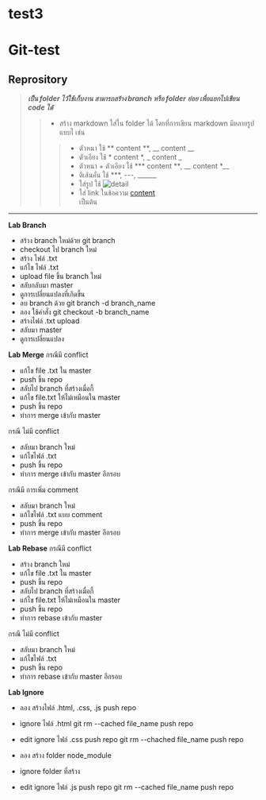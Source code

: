 # test3
# Git-test
## Reprository
>**_เป็น folder ไว้ใช้เก็บงาน สามารถสร้าง branch หรือ folder ย่อย เพื่อแยกไปเขียน code ได้_**
>> - สร้าง markdown ใส่ใน folder ได้ โดยที่การเขียน markdown มีหลายรูปแบบไ เช่น
>>>   * ตัวหนา ใช้  ** content **, __ content __
>>>   * ตัวเอียง ใช้ * content *, _ content _
>>>   * ตัวหนา + ตัวเอียง ใช้ *** content ***, __* content *__
>>>   * ตีเส้นคั่น ใช้ ***, ---, ______
>>>   * ใส่รูป ใช้  ![detail](url)
>>>   * ใส่ link ในข้อความ [content](url)  
เป็นต้น
***


**Lab Branch**
- สร้าง branch  ใหม่ด้วย git branch
- checkout ไป branch ใหม่
- สร้าง ไฟล์ .txt
- แก้ไข ไฟล์ .txt
- upload file ขึ้น branch ใหม่
- สลับกลับมา master
- ดูการเปลี่ยนแปลงที่เกิดขึ้น
- ลบ branch ด้วย git branch -d branch_name
- ลอง ใช้คำสั่ง git checkout -b branch_name
- สร้างไฟล์ .txt upload
- สลับมา master
- ดูการเปลี่ยนแปลง


**Lab Merge**
กรณีมี conflict
- แก้ไข file .txt ใน master
- push ขึ้น repo
- สลับไป branch ที่สร้างเมื่อกี้
- แก้ไข file.txt ให้ไม่เหมือนใน master
- push ขึ้น repo
- ทำการ merge เข้ากับ master

กรณี ไม่มี conflict
- สลับมา branch ใหม่
- แก้ไขไฟล์ .txt
- push ขึ้น repo
- ทำการ merge เข้ากับ master อีกรอบ

กรณีมี การเพิ่ม comment
- สลับมา branch ใหม่
- แก้ไขไฟล์ .txt แบบ comment
- push ขึ้น repo
- ทำการ merge เข้ากับ master อีกรอบ

 
**Lab Rebase**
กรณีมี conflict 
- สร้าง branch ใหม่
- แก้ไข file .txt ใน master
- push ขึ้น repo
- สลับไป branch ที่สร้างเมื่อกี้
- แก้ไข file.txt ให้ไม่เหมือนใน master
- push ขึ้น repo
- ทำการ rebase เข้ากับ master

กรณี ไม่มี conflict
- สลับมา branch ใหม่
- แก้ไขไฟล์ .txt
- push ขึ้น repo
- ทำการ rebase เข้ากับ master อีกรอบ

**Lab Ignore**
- ลอง สร้างไฟล์ .html, .css, .js 
push repo

- ignore ไฟล์ .html
git rm --cached file_name
push repo

- edit ignore ไฟล์ .css
push repo
git rm --chached file_name
push repo

- ลอง สร้าง folder node_module
- ignore folder ที่สร้าง

- edit ignore ไฟล์ .js
push repo
git rm --cached file_name
push repo 


